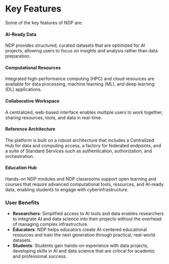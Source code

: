 # Key Features

Some of the key features of NDP are:

#### AI-Ready Data 

NDP provides structured, curated datasets that are optimized for AI projects, allowing users to focus on insights and analysis rather than data preparation.

#### Computational Resources

Integrated high-performance computing (HPC) and cloud resources are available for data processing, machine learning (ML), and deep learning (DL) applications.

#### Collaborative Workspace 

A centralized, web-based interface enables multiple users to work together, sharing resources, tools, and data in real-time.

#### Reference Architecture 

The platform is built on a robust architecture that includes a Centralized Hub for data and computing access, a factory for federated endpoints, and a suite of Standard Services such as authentication, authorization, and orchestration.

#### Education Hub

Hands-on NDP modules and NDP classrooms support open learning and courses that require advanced computational tools, resources, and AI-ready data, enabling students to engage with cyberinfrastructure.

### User Benefits

- **Researchers**: Simplified access to AI tools and data enables researchers to integrate AI and data science into their projects without the overhead of managing complex infrastructure.
- **Educators**: NDP helps educators create AI-centered educational resources and train the next generation through practical, real-world datasets.
- **Students**: Students gain hands-on experience with data projects, developing skills in AI and data science that are critical for academic and professional success.
